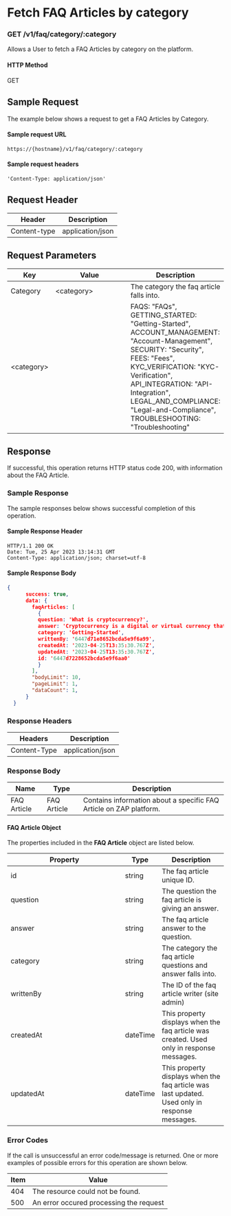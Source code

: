 # Fetch FAQ Articles by category

### GET /v1/faq/category/:category <a href="#top" id="top"></a>

Allows a User to fetch a FAQ Articles by category on the platform.

#### HTTP Method <a href="#top" id="top"></a>

GET

## Sample Request <a href="#samplerequest" id="samplerequest"></a>

The example below shows a request to get a FAQ Articles by Category.

#### **Sample request** URL <a href="#top" id="top"></a>

```
https://{hostname}/v1/faq/category/:category
```

#### &#x20;**Sample request headers** <a href="#top" id="top"></a>

```
'Content-Type: application/json'
```

## Request Header <a href="#samplerequest" id="samplerequest"></a>

| Header       | Description      |
| ------------ | ---------------- |
| Content-type | application/json |

## Request Parameters <a href="#samplerequest" id="samplerequest"></a>

<table><thead><tr><th>Key</th><th width="247.33333333333331">Value</th><th>Description</th></tr></thead><tbody><tr><td>Category</td><td>&#x3C;category> </td><td>The category the faq article falls into.</td></tr><tr><td>&#x3C;category></td><td></td><td>FAQS: "FAQs", GETTING_STARTED: "Getting-Started", ACCOUNT_MANAGEMENT: "Account-Management", SECURITY: "Security", FEES: "Fees", KYC_VERIFICATION: "KYC-Verification", API_INTEGRATION: "API-Integration", LEGAL_AND_COMPLIANCE: "Legal-and-Compliance", TROUBLESHOOTING: "Troubleshooting"</td></tr></tbody></table>

## Response <a href="#samplerequest" id="samplerequest"></a>

If successful, this operation returns HTTP status code 200, with information about the FAQ Article.

### Sample Response <a href="#samplerequest" id="samplerequest"></a>

The sample responses below shows successful completion of this operation.

#### **Sample** Response Header <a href="#top" id="top"></a>

```
HTTP/1.1 200 OK
Date: Tue, 25 Apr 2023 13:14:31 GMT
Content-Type: application/json; charset=utf-8
```

#### **Sample** Response Body <a href="#top" id="top"></a>

```json
{
      success: true,
      data: {
        faqArticles: [
          {
          question: 'What is cryptocurrency?',
          answer: 'Cryptocurrency is a digital or virtual currency that uses cryptography for security and operates independently of a central bank.',
          category: 'Getting-Started',
          writtenBy: '6447d71e8652bcda5e9f6a99',
          createdAt: '2023-04-25T13:35:30.767Z',
          updatedAt: '2023-04-25T13:35:30.767Z',
          id: '6447d7228652bcda5e9f6aa0'
          }
        ],
        "bodyLimit": 10,
        "pageLimit": 1,
        "dataCount": 1,
      }
  }
```

### Response Headers <a href="#samplerequest" id="samplerequest"></a>

| Headers      | Description      |
| ------------ | ---------------- |
| Content-Type | application/json |

### Response Body <a href="#samplerequest" id="samplerequest"></a>

| Name        | Type        | Description                                                          |
| ----------- | ----------- | -------------------------------------------------------------------- |
| FAQ Article | FAQ Article | Contains information about  a specific FAQ Article on ZAP  platform. |

#### FAQ Article Object

The properties included in the **FAQ Article** object are listed below.

<table><thead><tr><th width="250.33333333333331">Property</th><th>Type</th><th>Description</th></tr></thead><tbody><tr><td>id</td><td>string</td><td>The faq article unique ID. </td></tr><tr><td>question</td><td>string</td><td>The question the faq article is giving an  answer.</td></tr><tr><td>answer</td><td>string</td><td>The faq article answer to the question.</td></tr><tr><td>category</td><td>string</td><td>The category the faq article questions and answer falls into.</td></tr><tr><td>writtenBy</td><td>string</td><td>The ID of the faq article writer (site admin)</td></tr><tr><td>createdAt</td><td>dateTime</td><td>This property displays when the faq article was created. Used only in response messages.</td></tr><tr><td>updatedAt</td><td>dateTime</td><td>This property displays when the faq article was last updated. Used only in response messages.</td></tr></tbody></table>

### Error Codes <a href="#samplerequest" id="samplerequest"></a>

If the call is unsuccessful an error code/message is returned. One or more examples of possible errors for this operation are shown below.

| Item | Value                                   |
| ---- | --------------------------------------- |
| 404  | The resource could not be found.        |
| 500  | An error occured processing the request |

